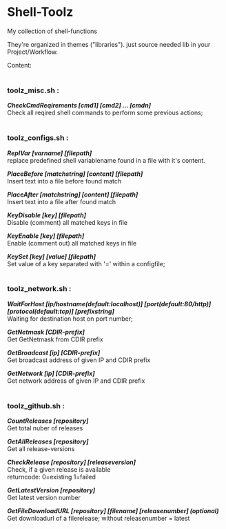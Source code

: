 # Shell-Toolz
My collection of shell-functions


They're organized in themes ("libraries").
just source needed lib in your Project/Workflow.

Content:
<br /><br />

### **toolz_misc.sh :**  


***CheckCmdReqirements [cmd1] [cmd2] ... [cmdn]***  
Check all reqired shell commands to perform some previous actions;
<br /><br />

### **toolz_configs.sh :** 

***ReplVar [varname] [filepath]***  
replace predefined shell variablename found in a file with it's content.

***PlaceBefore [matchstring] [content] [filepath]***  
Insert text into a file before found match

***PlaceAfter [matchstring] [content] [filepath]***  
Insert text into a file after found match

***KeyDisable [key] [filepath]***  
Disable (comment) all matched keys in file

***KeyEnable [key] [filepath]***  
Enable (comment out) all matched keys in file

***KeySet [key] [value] [filepath]***  
Set value of a key separated with '=' within a configfile;
<br /><br />

### **toolz_network.sh :** 

***WaitForHost [ip/hostname(default:localhost)] [port(default:80/http)] [protocol(default:tcp)] [prefixstring]***  
Waiting for destination host on port number;

***GetNetmask [CDIR-prefix]***  
Get GetNetmask from CDIR prefix

***GetBroadcast [ip] [CDIR-prefix]***  
Get broadcast address of given IP and CDIR prefix

***GetNetwork [ip] [CDIR-prefix]***  
Get network address of given IP and CDIR prefix
<br /><br />

### **toolz_github.sh :** 

***CountReleases [repository]***  
Get total nuber of releases

***GetAllReleases [repository]***  
Get all release-versions

***CheckRelease [repository] [releaseversion]***  
Check, if a given release is available  
returncode: 0=existing 1=failed

***GetLatestVersion [repository]***  
Get latest version number

***GetFileDownloadURL [repository] [filename] [releasenumber] (optional)***  
Get downloadurl of a filerelease; without releasenumber = latest

